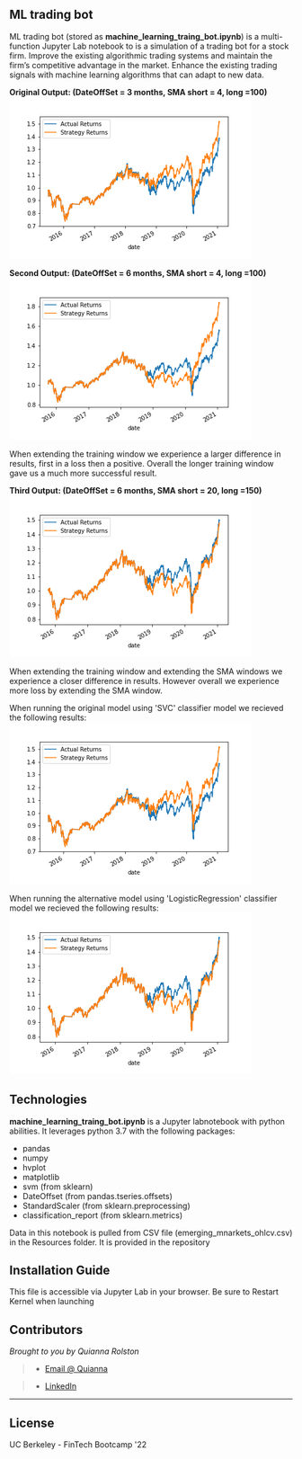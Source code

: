 ## ML trading bot

ML trading bot (stored as **machine_learning_traing_bot.ipynb**) is a multi-function Jupyter Lab notebook to is a simulation of a trading bot for a stock firm. Improve the existing algorithmic trading systems and maintain the firm’s competitive advantage in the market. Enhance the existing trading signals with machine learning algorithms that can adapt to new data.

**Original Output: (DateOffSet = 3 months, SMA short = 4, long =100)**
![plot of actual returns vs strategy returns](./output.png)

**Second Output: (DateOffSet = 6 months, SMA short = 4, long =100)**
![plot of actual returns vs strategy returns](./output_6months.png)

When extending the training window we experience a larger difference in results, first in a loss then a positive. Overall the longer training window gave us a much more successful result.

**Third Output: (DateOffSet = 6 months, SMA short = 20, long =150)**
![plot of actual returns vs strategy returns](./output_SMA_adjust.png)

When extending the training window and extending the SMA windows we experience a closer difference in results. However overall we experience more loss by extending the SMA window.

When running the original model using 'SVC'  classifier model we recieved the following results:
![plot of actual returns vs strategy returns](./output.png)

When running the alternative model using 'LogisticRegression' classifier model we recieved the following results:
![plot of actual returns vs strategy returns](./output2.png)

## Technologies

**machine_learning_traing_bot.ipynb** is a Jupyter labnotebook with python abilities. It leverages python 3.7 with the following packages:

* pandas 
* numpy
* hvplot
* matplotlib
* svm (from sklearn)
* DateOffset (from pandas.tseries.offsets)
* StandardScaler (from sklearn.preprocessing)
* classification_report (from sklearn.metrics)


Data in this notebook is pulled from CSV file (emerging_mnarkets_ohlcv.csv) in the Resources folder. It is provided in the repository

## Installation Guide

This file is accessible via Jupyter Lab in your browser. Be sure to Restart Kernel when launching

## Contributors

*Brought to you by Quianna Rolston*
> * [Email @ Quianna](quiannarolston@gmail.com)

> * [LinkedIn](https://www.linkedin.com/in/quianna-rolston/)

---

## License

UC Berkeley - FinTech Bootcamp '22